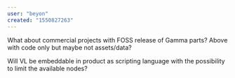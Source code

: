 ```yaml
---
user: "beyon"
created: "1550827263"
---
```


What about commercial projects with FOSS release of Gamma parts?
Above with code only but maybe not assets/data?

Will VL be embeddable in product as scripting language with the possibility to limit the available nodes?
